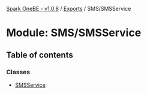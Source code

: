 [Spark OneBE - v1.0.8](../README.md) / [Exports](../modules.md) / SMS/SMSService

# Module: SMS/SMSService

## Table of contents

### Classes

- [SMSService](../classes/SMS_SMSService.SMSService.md)
